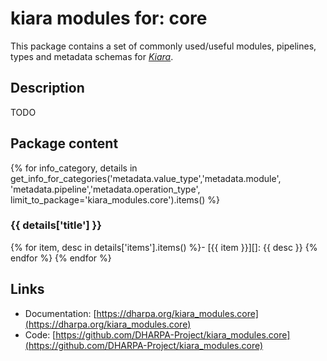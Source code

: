 # kiara modules for: core

This package contains a set of commonly used/useful modules, pipelines, types and metadata schemas for [*Kiara*](https://github.com/DHARPA-project/kiara).


## Description

TODO

## Package content

{% for info_category, details in get_info_for_categories('metadata.value_type','metadata.module', 'metadata.pipeline','metadata.operation_type', limit_to_package='kiara_modules.core').items() %}
### {{ details['title'] }}
{% for item, desc in details['items'].items() %}- [{{ item }}][]: {{ desc }}
{% endfor %}
{% endfor %}


## Links

 - Documentation: [https://dharpa.org/kiara_modules.core](https://dharpa.org/kiara_modules.core)
 - Code: [https://github.com/DHARPA-Project/kiara_modules.core](https://github.com/DHARPA-Project/kiara_modules.core)
